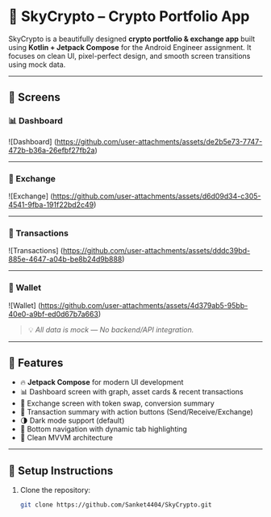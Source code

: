 # 💸 SkyCrypto – Crypto Portfolio App

SkyCrypto is a beautifully designed **crypto portfolio & exchange app** built using **Kotlin + Jetpack Compose** for the Android Engineer assignment. It focuses on clean UI, pixel-perfect design, and smooth screen transitions using mock data.

---

## 📱 Screens

### 📊 Dashboard
![Dashboard] (https://github.com/user-attachments/assets/de2b5e73-7747-472b-b36a-26efbf27fb2a)

---

### 🔁 Exchange
![Exchange] (https://github.com/user-attachments/assets/d6d09d34-c305-4541-9fba-191f22bd2c49)


---

### 📄 Transactions
![Transactions] (https://github.com/user-attachments/assets/dddc39bd-885e-4647-a04b-be8b24d9b888)

---

### 👛 Wallet
![Wallet] (https://github.com/user-attachments/assets/4d379ab5-95bb-40e0-a9bf-ed0d67b7a663)


> 💡 *All data is mock — No backend/API integration.*

---

## 🚀 Features

- 🔥 **Jetpack Compose** for modern UI development
- 📊 Dashboard screen with graph, asset cards & recent transactions
- 🔁 Exchange screen with token swap, conversion summary
- 📄 Transaction summary with action buttons (Send/Receive/Exchange)
- 🌗 Dark mode support (default)
- 🧩 Bottom navigation with dynamic tab highlighting
- 🧼 Clean MVVM architecture

---

## 🧪 Setup Instructions

1. Clone the repository:
   ```bash
   git clone https://github.com/Sanket4404/SkyCrypto.git
